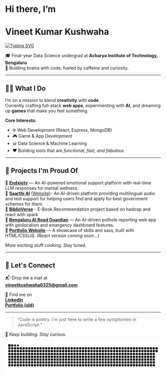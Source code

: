 # Hi there, I’m  
# **Vineet Kumar Kushwaha**

[![Typing SVG](https://readme-typing-svg.demolab.com/?lines=Web+Developer;Data+Scientist;UI-UX+Designer;&center=true&color=40b983&duration=3000&multiline=false&width=1000)](https://github.com/vineet-k09)
 

🎓 Final-year Data Science undergrad at **Acharya Institute of Technology, Bengaluru**  
🧠 Building brains with code, fueled by caffeine and curiosity.

---

## 👨‍💻 What I Do

I’m on a mission to blend **creativity** with **code**.  
Currently crafting full-stack **web apps**, experimenting with **AI**, and dreaming up **games** that make you feel something.

**Core Interests:**
- 🌐 Web Development (React, Express, MongoDB)
- 🎮 Game & App Development
- 📊 Data Science & Machine Learning  
- ❤️ Building tools that are *functional, fast, and fabulous*

---

## 🚀 Projects I'm Proud Of
🔹 [**Endxiety**](https://github.com/vineet-k09/Endxiety) — An AI-powered emotional support platform with real-time LLM responses for mental wellness.  
🔹 [**Saarthi AI**](https://github.com/vineet-k09/saarthi-ai) ([Website](https://saarthi-ai-one.vercel.app/))- An AI-driven platform providing multilingual audio and text support for helping users find and apply for best government schemes for them. <br>
🔹 [**BiblioVerse**](https://github.com/vineet-k09/E-Book-Recommendation) - E-Book Recommendation project based on hadoop and react with spark <br>
🔹 [**Bengaluru AI Road Guardian**](https://github.com/vineet-k09/potholeaAnalytics) — An AI-driven pothole reporting web app with geolocation and emergency dashboard features.  
🔹 [**Portfolio Website**](https://vineet-k09.github.io/indexOLD.html) — A showcase of skills and sass, built with HTML/CSS/JS. *(React version coming soon...)*

More exciting stuff cooking. Stay tuned.

---

## 💬 Let's Connect

📬 Drop me a mail at  
**[vineetkushwaha6325@gmail.com](mailto:vineetkushwaha6325@gmail.com)**  

🔗 Find me on  
[**LinkedIn**](https://www.linkedin.com/in/vineet-kushwaha-2666b5257/)  
[**Portfolio (old)**](https://vineet-k09.github.io/indexOLD.html)  

---

> “Code is poetry. I'm just here to write a few symphonies in JavaScript.”

🧿 *Keep building. Stay curious.*  

<p align="center">
  <img src="https://github.com/vineet-k09/vineet-k09/blob/output/github-contribution-grid-snake.svg" alt="snake gif" />
</p>
